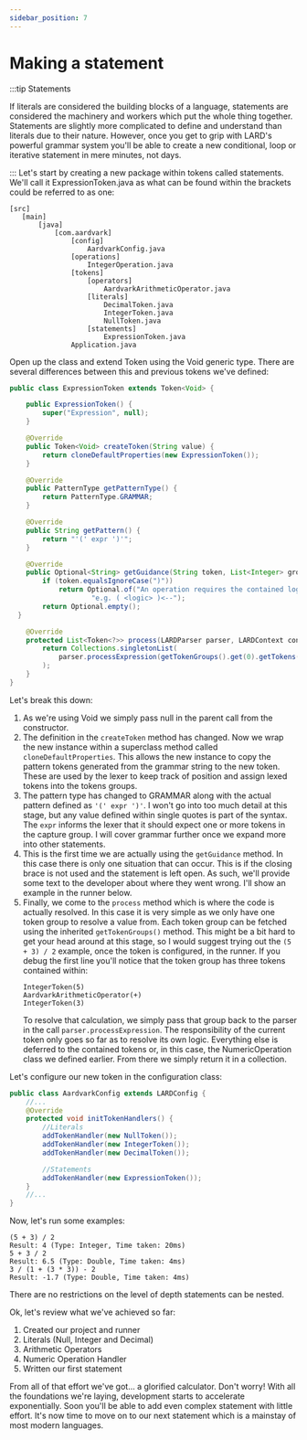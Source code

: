 ```yaml
---
sidebar_position: 7
---
```

# Making a statement
:::tip Statements

If literals are considered the building blocks of a language, statements are considered the machinery and workers
which put the whole thing together. Statements are slightly more complicated to define and understand than literals 
due to their nature. However, once you get to grip with LARD's powerful grammar system you'll be able to create a new 
conditional, loop or iterative statement in mere minutes, not days.

:::
Let's start by creating a new package within tokens called statements. We'll call it ExpressionToken.java as what
can be found within the brackets could be referred to as one:
```
[src]
   [main]
       [java]
           [com.aardvark]
               [config]
                   AardvarkConfig.java
               [operations]
                   IntegerOperation.java
               [tokens]
                   [operators]
                       AardvarkArithmeticOperator.java
                   [literals]
                       DecimalToken.java
                       IntegerToken.java
                       NullToken.java
                   [statements]
                       ExpressionToken.java
               Application.java
```
Open up the class and extend Token using the Void generic type. There are several differences between this and previous
tokens we've defined:
```java
public class ExpressionToken extends Token<Void> {

    public ExpressionToken() {
        super("Expression", null);
    }

    @Override
    public Token<Void> createToken(String value) {
        return cloneDefaultProperties(new ExpressionToken());
    }

    @Override
    public PatternType getPatternType() {
        return PatternType.GRAMMAR;
    }

    @Override
    public String getPattern() {
        return "'(' expr ')'";
    }

    @Override
    public Optional<String> getGuidance(String token, List<Integer> groupsCount) {
        if (token.equalsIgnoreCase(")"))
            return Optional.of("An operation requires the contained logic to be wrapped in a pair of braces " + 
                    "e.g. ( <logic> )<--");
        return Optional.empty();
  }

    @Override
    protected List<Token<?>> process(LARDParser parser, LARDContext context, LARDConfig config) {
        return Collections.singletonList(
            parser.processExpression(getTokenGroups().get(0).getTokens(), context)
        );
    }
}
```
Let's break this down:
1. As we're using Void we simply pass null in the parent call from the constructor.
2. The definition in the ``createToken`` method has changed. Now we wrap the new instance within a superclass method
   called ``cloneDefaultProperties``. This allows the new instance to copy the pattern tokens generated from the grammar
   string to the new token. These are used by the lexer to keep track of position and assign lexed tokens into the
   tokens groups.
3. The pattern type has changed to GRAMMAR along with the actual pattern defined as ``'(' expr ')'``. I won't go into
   too much detail at this stage, but any value defined within single quotes is part of the syntax. The ``expr`` informs
   the lexer that it should expect one or more tokens in the capture group. I will cover grammar further once we expand
   more into other statements.
4. This is the first time we are actually using the ``getGuidance`` method. In this case there is only one situation
   that can occur. This is if the closing brace is not used and the statement is left open. As such, we'll provide some
   text to the developer about where they went wrong. I'll show an example in the runner below.
5. Finally, we come to the ``process`` method which is where the code is actually resolved. In this case it is very
   simple as we only have one token group to resolve a value from. Each token group can be fetched using the inherited
   ``getTokenGroups()`` method. This might be a bit hard to get your head around at this stage, so I would suggest trying
   out the ```(5 + 3) / 2``` example, once the token is configured, in the runner. If you debug the first line you'll
   notice that the token group has three tokens contained within:
   ```
   IntegerToken(5)
   AardvarkArithmeticOperator(+)
   IntegerToken(3) 
   ```
   To resolve that calculation, we simply pass that group back to the parser in the call ``parser.processExpression``.
   The responsibility of the current token only goes so far as to resolve its own logic. Everything else is deferred
   to the contained tokens or, in this case, the NumericOperation class we defined earlier. From there we simply return
   it in a collection.

Let's configure our new token in the configuration class:
```java
public class AardvarkConfig extends LARDConfig {
    //...
    @Override
    protected void initTokenHandlers() {
        //Literals
        addTokenHandler(new NullToken());
        addTokenHandler(new IntegerToken());
        addTokenHandler(new DecimalToken());

        //Statements
        addTokenHandler(new ExpressionToken());
    }
    //...
}
```
Now, let's run some examples:
```
(5 + 3) / 2
Result: 4 (Type: Integer, Time taken: 20ms)
5 + 3 / 2
Result: 6.5 (Type: Double, Time taken: 4ms)
3 / (1 + (3 * 3)) - 2
Result: -1.7 (Type: Double, Time taken: 4ms)
```
There are no restrictions on the level of depth statements can be nested.

Ok, let's review what we've achieved so far:
1. Created our project and runner
2. Literals (Null, Integer and Decimal)
3. Arithmetic Operators
4. Numeric Operation Handler
5. Written our first statement

From all of that effort we've got... a glorified calculator. Don't worry! With all the foundations we're laying,
development starts to accelerate exponentially. Soon you'll be able to add even complex statement with little effort.
It's now time to move on to our next statement which is a mainstay of most modern languages.